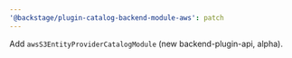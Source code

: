 ```yaml
---
'@backstage/plugin-catalog-backend-module-aws': patch
---
```


Add `awsS3EntityProviderCatalogModule` (new backend-plugin-api, alpha).
